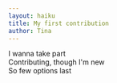 ```yaml
---
layout: haiku
title: My first contribution
author: Tina
---
```


I wanna take part <br>
Contributing, though I'm new <br>
So few options last <br>